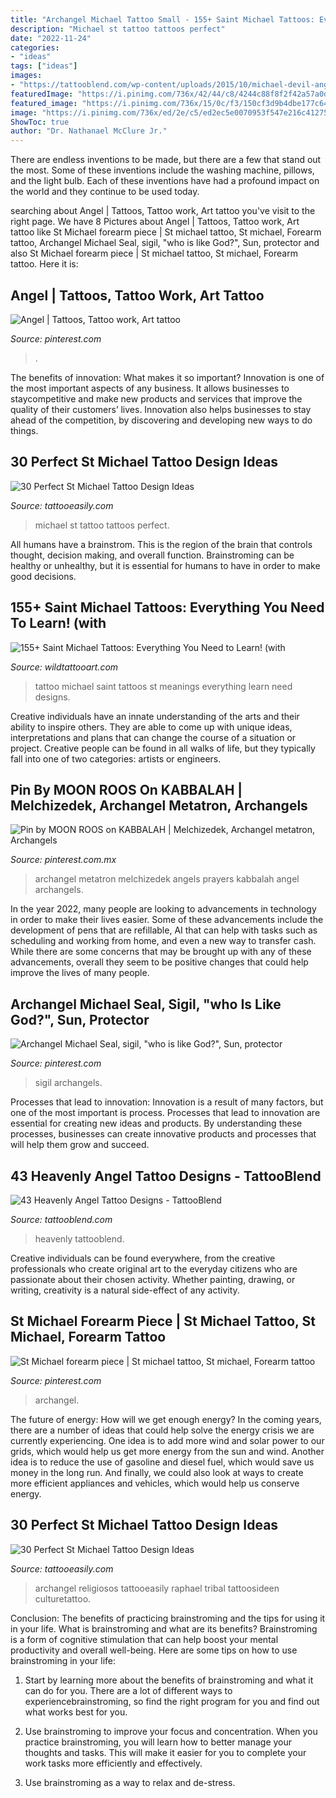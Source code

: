 ```yaml
---
title: "Archangel Michael Tattoo Small - 155+ Saint Michael Tattoos: Everything You Need To Learn! (with"
description: "Michael st tattoo tattoos perfect"
date: "2022-11-24"
categories:
- "ideas"
tags: ["ideas"]
images:
- "https://tattooblend.com/wp-content/uploads/2015/10/michael-devil-angel-tattoo.jpg"
featuredImage: "https://i.pinimg.com/736x/42/44/c8/4244c88f8f2f42a57a0dbd30ac617c58--archangel-michael-tattoo-st-michael.jpg"
featured_image: "https://i.pinimg.com/736x/15/0c/f3/150cf3d9b4dbe177c64727806c5b3b64.jpg"
image: "https://i.pinimg.com/736x/ed/2e/c5/ed2ec5e0070953f547e216c41275f298.jpg"
ShowToc: true
author: "Dr. Nathanael McClure Jr."
---
```



There are endless inventions to be made, but there are a few that stand out the most. Some of these inventions include the washing machine, pillows, and the light bulb. Each of these inventions have had a profound impact on the world and they continue to be used today.

	

		
searching about Angel | Tattoos, Tattoo work, Art tattoo you've visit to the right page. We have 8 Pictures about Angel | Tattoos, Tattoo work, Art tattoo like St Michael forearm piece | St michael tattoo, St michael, Forearm tattoo, Archangel Michael Seal, sigil, &quot;who is like God?&quot;, Sun, protector and also St Michael forearm piece | St michael tattoo, St michael, Forearm tattoo. Here it is:
		
    
## Angel | Tattoos, Tattoo Work, Art Tattoo

<img loading=lazy src="https://i.pinimg.com/736x/95/5b/3b/955b3b8a9584f5a21907bd149d571c3e--angel.jpg" onerror="this.onerror=null;this.src='https://tse1.mm.bing.net/th?id=OIP.DgkXIGVWf0hsF8OdPhnMsgHaNK&amp;pid=15.1';" alt="Angel | Tattoos, Tattoo work, Art tattoo">

_Source: pinterest.com_

>. 

	

The benefits of innovation: What makes it so important?
Innovation is one of the most important aspects of any business. It allows businesses to staycompetitive and make new products and services that improve the quality of their customers’ lives. Innovation also helps businesses to stay ahead of the competition, by discovering and developing new ways to do things.

    
## 30 Perfect St Michael Tattoo Design Ideas

<img loading=lazy src="http://www.tattooeasily.com/wp-content/uploads/2014/10/st-michael-tattoo-ideas.jpg" onerror="this.onerror=null;this.src='https://tse2.mm.bing.net/th?id=OIP.6TVLU4j0uyjACGNHm9kKRAHaKb&amp;pid=15.1';" alt="30 Perfect St Michael Tattoo Design Ideas">

_Source: tattooeasily.com_

>michael st tattoo tattoos perfect. 

	

All humans have a brainstrom. This is the region of the brain that controls thought, decision making, and overall function. Brainstroming can be healthy or unhealthy, but it is essential for humans to have in order to make good decisions.

    
## 155+ Saint Michael Tattoos: Everything You Need To Learn! (with

<img loading=lazy src="https://www.wildtattooart.com/wp-content/uploads/2018/10/Saint-Michael-Tattoos-25101810.jpg" onerror="this.onerror=null;this.src='https://tse2.mm.bing.net/th?id=OIP.TNOskfOYMe0GdIEMhUSGKAHaHd&amp;pid=15.1';" alt="155+ Saint Michael Tattoos: Everything You Need to Learn! (with">

_Source: wildtattooart.com_

>tattoo michael saint tattoos st meanings everything learn need designs. 

	

Creative individuals have an innate understanding of the arts and their ability to inspire others. They are able to come up with unique ideas, interpretations and plans that can change the course of a situation or project. Creative people can be found in all walks of life, but they typically fall into one of two categories: artists or engineers.

    
## Pin By MOON ROOS On KABBALAH | Melchizedek, Archangel Metatron, Archangels

<img loading=lazy src="https://i.pinimg.com/736x/ed/2e/c5/ed2ec5e0070953f547e216c41275f298.jpg" onerror="this.onerror=null;this.src='https://tse2.mm.bing.net/th?id=OIP.lxNK6bUPKYp3qc77X4kCWAHaLc&amp;pid=15.1';" alt="Pin by MOON ROOS on KABBALAH | Melchizedek, Archangel metatron, Archangels">

_Source: pinterest.com.mx_

>archangel metatron melchizedek angels prayers kabbalah angel archangels. 

	

In the year 2022, many people are looking to advancements in technology in order to make their lives easier. Some of these advancements include the development of pens that are refillable, AI that can help with tasks such as scheduling and working from home, and even a new way to transfer cash. While there are some concerns that may be brought up with any of these advancements, overall they seem to be positive changes that could help improve the lives of many people.

    
## Archangel Michael Seal, Sigil, &quot;who Is Like God?&quot;, Sun, Protector

<img loading=lazy src="https://i.pinimg.com/736x/15/0c/f3/150cf3d9b4dbe177c64727806c5b3b64.jpg" onerror="this.onerror=null;this.src='https://tse2.mm.bing.net/th?id=OIP.YUBXp7ETV1z5ERoUPMWrcgHaFj&amp;pid=15.1';" alt="Archangel Michael Seal, sigil, &quot;who is like God?&quot;, Sun, protector">

_Source: pinterest.com_

>sigil archangels. 

	

Processes that lead to innovation:
Innovation is a result of many factors, but one of the most important is process. Processes that lead to innovation are essential for creating new ideas and products. By understanding these processes, businesses can create innovative products and processes that will help them grow and succeed.

    
## 43 Heavenly Angel Tattoo Designs - TattooBlend

<img loading=lazy src="https://tattooblend.com/wp-content/uploads/2015/10/michael-devil-angel-tattoo.jpg" onerror="this.onerror=null;this.src='https://tse2.mm.bing.net/th?id=OIP.JJFanRlwx3ijV9AxaG0qoAHaLE&amp;pid=15.1';" alt="43 Heavenly Angel Tattoo Designs - TattooBlend">

_Source: tattooblend.com_

>heavenly tattooblend. 

	

Creative individuals can be found everywhere, from the creative professionals who create original art to the everyday citizens who are passionate about their chosen activity. Whether painting, drawing, or writing, creativity is a natural side-effect of any activity.

    
## St Michael Forearm Piece | St Michael Tattoo, St Michael, Forearm Tattoo

<img loading=lazy src="https://i.pinimg.com/736x/42/44/c8/4244c88f8f2f42a57a0dbd30ac617c58--archangel-michael-tattoo-st-michael.jpg" onerror="this.onerror=null;this.src='https://tse3.mm.bing.net/th?id=OIP.ffDFBQnnHQxUOXpGVWDlAAHaJ3&amp;pid=15.1';" alt="St Michael forearm piece | St michael tattoo, St michael, Forearm tattoo">

_Source: pinterest.com_

>archangel. 

	

The future of energy: How will we get enough energy?
In the coming years, there are a number of ideas that could help solve the energy crisis we are currently experiencing. One idea is to add more wind and solar power to our grids, which would help us get more energy from the sun and wind. Another idea is to reduce the use of gasoline and diesel fuel, which would save us money in the long run. And finally, we could also look at ways to create more efficient appliances and vehicles, which would help us conserve energy.

    
## 30 Perfect St Michael Tattoo Design Ideas

<img loading=lazy src="http://www.tattooeasily.com/wp-content/uploads/2014/10/st-michael-tattoos-1.jpg" onerror="this.onerror=null;this.src='https://tse2.mm.bing.net/th?id=OIP.5NlUvJWJWxftbecxKUoiDwHaKe&amp;pid=15.1';" alt="30 Perfect St Michael Tattoo Design Ideas">

_Source: tattooeasily.com_

>archangel religiosos tattooeasily raphael tribal tattoosideen culturetattoo. 

	

Conclusion: The benefits of practicing brainstroming and the tips for using it in your life.
What is brainstroming and what are its benefits? Brainstroming is a form of cognitive stimulation that can help boost your mental productivity and overall well-being. Here are some tips on how to use brainstroming in your life: 
1. Start by learning more about the benefits of brainstroming and what it can do for you. There are a lot of different ways to experiencebrainstroming, so find the right program for you and find out what works best for you. 

2. Use brainstroming to improve your focus and concentration. When you practice brainstroming, you will learn how to better manage your thoughts and tasks. This will make it easier for you to complete your work tasks more efficiently and effectively. 

3. Use brainstroming as a way to relax and de-stress.

